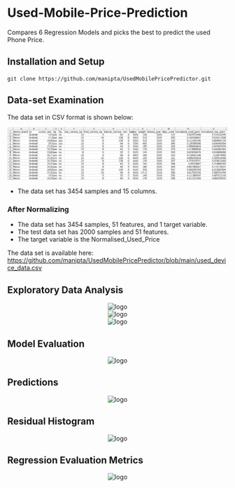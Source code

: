 # Used-Mobile-Price-Prediction
Compares 6 Regression Models and picks the best to predict the used Phone Price.

## Installation and Setup
```
git clone https://github.com/manipta/UsedMobilePricePredictor.git
```

## Data-set Examination 
The data set in CSV format is shown below:
<center><img src="assets/dataset.png" alt="logo"></center>

* The data set has 3454 samples and 15 columns.

### After Normalizing 

* The data set has 3454 samples, 51 features, and 1 target variable.
* The test data set has 2000 samples and 51 features. 
* The target variable is the Normalised_Used_Price 

The data set is available here:
https://github.com/manipta/UsedMobilePricePredictor/blob/main/used_device_data.csv

## Exploratory Data Analysis
<center><img src="assets/eda_1.png" alt="logo"></center>
<center><img src="assets/eda_2.png" alt="logo"></center>
<center><img src="assets/eda_3.png" alt="logo"></center>

## Model Evaluation
<center><img src="assets/model_evaluation.png" alt="logo"></center>

## Predictions
<center><img src="assets/predictions.png" alt="logo"></center>

## Residual Histogram
<center><img src="assets/residual_histogram.png" alt="logo"></center>

## Regression Evaluation Metrics
<center><img src="assets/metrics.png" alt="logo"></center>
